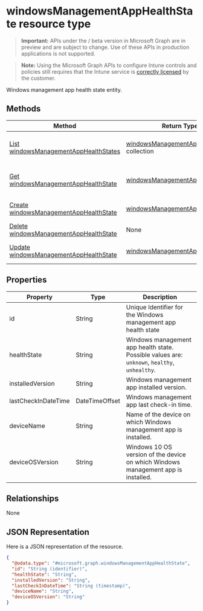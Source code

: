 ﻿# windowsManagementAppHealthState resource type

> **Important:** APIs under the / beta version in Microsoft Graph are in preview and are subject to change. Use of these APIs in production applications is not supported.

> **Note:** Using the Microsoft Graph APIs to configure Intune controls and policies still requires that the Intune service is [correctly licensed](https://go.microsoft.com/fwlink/?linkid=839381) by the customer.

Windows management app health state entity.
## Methods
|Method|Return Type|Description|
|---|---|---|
|[List windowsManagementAppHealthStates](../api/intune_devices_windowsmanagementapphealthstate_list.md)|[windowsManagementAppHealthState](../resources/intune_devices_windowsmanagementapphealthstate.md) collection|List properties and relationships of the [windowsManagementAppHealthState](../resources/intune_devices_windowsmanagementapphealthstate.md) objects.|
|[Get windowsManagementAppHealthState](../api/intune_devices_windowsmanagementapphealthstate_get.md)|[windowsManagementAppHealthState](../resources/intune_devices_windowsmanagementapphealthstate.md)|Read properties and relationships of the [windowsManagementAppHealthState](../resources/intune_devices_windowsmanagementapphealthstate.md) object.|
|[Create windowsManagementAppHealthState](../api/intune_devices_windowsmanagementapphealthstate_create.md)|[windowsManagementAppHealthState](../resources/intune_devices_windowsmanagementapphealthstate.md)|Create a new [windowsManagementAppHealthState](../resources/intune_devices_windowsmanagementapphealthstate.md) object.|
|[Delete windowsManagementAppHealthState](../api/intune_devices_windowsmanagementapphealthstate_delete.md)|None|Deletes a [windowsManagementAppHealthState](../resources/intune_devices_windowsmanagementapphealthstate.md).|
|[Update windowsManagementAppHealthState](../api/intune_devices_windowsmanagementapphealthstate_update.md)|[windowsManagementAppHealthState](../resources/intune_devices_windowsmanagementapphealthstate.md)|Update the properties of a [windowsManagementAppHealthState](../resources/intune_devices_windowsmanagementapphealthstate.md) object.|

## Properties
|Property|Type|Description|
|---|---|---|
|id|String|Unique Identifier for the Windows management app health state|
|healthState|String|Windows management app health state. Possible values are: `unknown`, `healthy`, `unhealthy`.|
|installedVersion|String|Windows management app installed version.|
|lastCheckInDateTime|DateTimeOffset|Windows management app last check-in time.|
|deviceName|String|Name of the device on which Windows management app is installed.|
|deviceOSVersion|String|Windows 10 OS version of the device on which Windows management app is installed.|

## Relationships
None
## JSON Representation
Here is a JSON representation of the resource.
<!-- {
  "blockType": "resource",
  "keyProperty": "id",
  "@odata.type": "microsoft.graph.windowsManagementAppHealthState"
}
-->
```json
{
  "@odata.type": "#microsoft.graph.windowsManagementAppHealthState",
  "id": "String (identifier)",
  "healthState": "String",
  "installedVersion": "String",
  "lastCheckInDateTime": "String (timestamp)",
  "deviceName": "String",
  "deviceOSVersion": "String"
}
```



